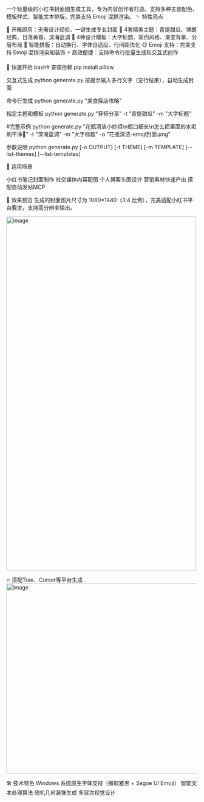 一个轻量级的小红书封面图生成工具，专为内容创作者打造。支持多种主题配色、模板样式，智能文本排版，完美支持 Emoji 混排渲染。
✨ 特性亮点

🎯 开箱即用：无需设计经验，一键生成专业封面
🌈 4套精美主题：青提甜瓜、博朗经典、日落黄昏、深海蓝调
📐 4种设计模板：大字标题、简约风格、渐变背景、分层布局
🤖 智能排版：自动换行、字体自适应、行间距优化
😊 Emoji 支持：完美支持 Emoji 混排渲染和装饰
⚡ 高效便捷：支持命令行批量生成和交互式创作

🚀 快速开始
bash# 安装依赖
pip install pillow

交互式生成
python generate.py
按提示输入多行文字（空行结束），自动生成封面

命令行生成
python generate.py "美食探店攻略"

指定主题和模板
python generate.py "穿搭分享" -t "青提甜瓜" -m "大字标题"

#完整示例
python generate.py "花瓶清洁小妙招\n瓶口细长\n怎么把里面的水垢刷干净🎨" -t "深海蓝调" -m "大字标题" -o "花瓶清洁-emoji封面.png"

参数说明
python generate.py [-o OUTPUT] [-t THEME] [-m TEMPLATE] [--list-themes] [--list-templates]

📱 适用场景

小红书笔记封面制作
社交媒体内容配图
个人博客头图设计
营销素材快速产出
搭配自动发帖MCP

🎨 效果预览
生成的封面图片尺寸为 1080×1440（3:4 比例），完美适配小红书平台要求，支持高分辨率输出。

<img width="500" height="930" alt="image" src="https://github.com/user-attachments/assets/273007a7-7157-452f-af8d-4f4b384fdc7f" />


🔥 搭配Trae、Cursor等平台生成
<img width="900" height="500" alt="image" src="https://github.com/user-attachments/assets/673db4c2-bf6b-4305-80f9-f68aafbd1c0d" />


🛠️ 技术特色
Windows 系统原生字体支持（微软雅黑 + Segoe UI Emoji）
智能文本处理算法
随机几何装饰生成
多层次视觉设计
